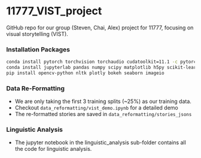 # 11777_VIST_project
GitHub repo for our group (Steven, Chai, Alex) project for 11777, focusing on visual storytelling (VIST).


### Installation Packages
```bash
conda install pytorch torchvision torchaudio cudatoolkit=11.1 -c pytorch -c nvidia
conda install jupyterlab pandas numpy scipy matplotlib h5py scikit-learn -c conda-forge
pip install opencv-python nltk plotly bokeh seaborn imageio
```

### Data Re-Formatting
  * We are only taking the first 3 training splits (~25%) as our training data.
  * Checkout `data_reformatting/vist_demo.ipynb` for a detailed demo
  * The re-formatted stories are saved in `data_reformatting/stories_jsons`

### Linguistic Analysis
  * The jupyter notebook in the linguistic_analysis sub-folder contains all the code for linguistic analysis.
